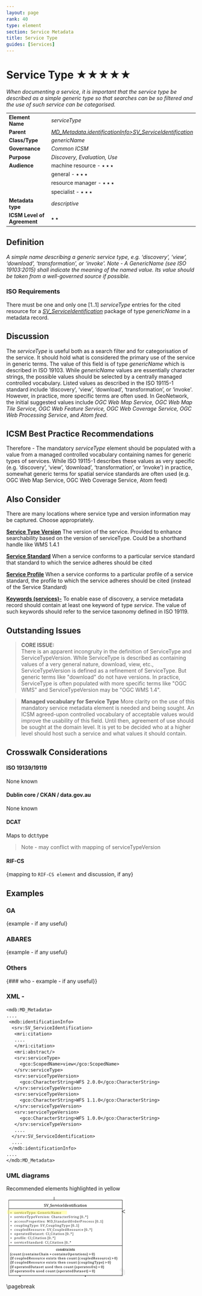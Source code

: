```yaml
---
layout: page
rank: 40
type: element
section: Service Metadata
title: Service Type
guides: [Services]
---
```

# Service Type ★★★★★ 

*When documenting a service, it is important that the service type be described as a simple generic type so that searches can be so filtered and the use of such service can be categorised.*

| | |
| --- | --- |
| **Element Name** | *serviceType* |
| **Parent** | *[MD_Metadata.identificationInfo>SV_ServiceIdentification](./ServiceIdentification)* |
| **Class/Type** | *genericName* |
| **Governance** | *Common ICSM* |
| **Purpose** | *Discovery, Evaluation, Use* |
| **Audience** | machine resource - ⭑ ⭑ ⭑ |
| | general - ⭑ ⭑ ⭑ |
| | resource manager - ⭑ ⭑ ⭑ |
| | specialist - ⭑ ⭑ ⭑ |
| **Metadata type** | *descriptive* |
| **ICSM Level of Agreement** | ⭑ ⭑ |

## Definition  
*A simple name describing a generic service type, e.g. ‘discovery’, ‘view’, ‘download’, ‘transformation’, or ‘invoke'. Note - A GenericName (see ISO 19103:2015) shall indicate the meaning of the named value. Its value should be taken from a well-governed source if possible.*

### ISO Requirements

There must be one and only one [1..1] *serviceType* entries for the cited resource for a *[SV_ServiceIdentification](./ServiceIdentification)* package of type *genericName* in a metadata record.

## Discussion  
The *serviceType* is useful both as a search filter and for categorisation of the service. It should hold what is considered the primary use of the service in generic terms. The value of this field is of type *genericName* which is described in ISO 19103. While *genericName* values are essentially character strings, the possible values should be selected by a centrally managed controlled vocabulary. Listed values as described in the ISO 19115-1 standard include ‘discovery’, ‘view’, ‘download’, ‘transformation’, or ‘invoke'. However, in practice, more specific terms are often used. In GeoNetwork, the initial suggested values include *OGC Web Map Service, OGC Web Map Tile Service, OGC Web Feature Service, OGC Web Coverage Service, OGC Web Processing Service*, and *Atom feed*. 


## ICSM Best Practice Recommendations 

Therefore - The mandatory *serviceType* element should be populated with a value from a managed controlled vocabulary containing names for generic types of services. While ISO 19115-1 describes these values as very specific (e.g. ‘discovery’, ‘view’, ‘download’, ‘transformation’, or ‘invoke') in practice, somewhat generic terms for spatial service standards are often used (e.g. OGC Web Map Service, OGC Web Coverage Service, Atom feed)

## Also Consider
There are many locations where service type and version information may be captured. Choose appropriately.

**[Service Type Version](./ServiceTypeVersion)** The version of the service. Provided to enhance searchability based on the version of serviceType. Could be a shorthand handle like WMS 1.4.1

**[Service Standard](./ServiceStandard)** When a service conforms to a particular service standard that standard to which the service adheres should be cited

**[Service Profile](./ServiceProfile)** When a service conforms to a particular profile of a service standard, the profile to which the service adheres should be cited (instead of the Service Standard)

**[Keywords (services)-](./Keywords)** To enable ease of discovery, a service metadata record should contain at least one keyword of type *service*. The value of such keywords should refer to the service taxonomy defined in ISO 19119.

## Outstanding Issues

> **CORE ISSUE:**  
There is an apparent incongruity in the definition of ServiceType and ServiceTypeVersion. While ServiceType is described as containing values of a very general nature, download, view, etc., ServiceTypeVersion is defined as a refinement of ServiceType. But generic terms like "download" do not have versions. In practice, ServiceType is often populated with more specific terms like "OGC WMS" and ServiceTypeVersion may be "OGC WMS 1.4".

> **Managed vocabulary for Service Type**
More clarity on the use of this mandatory service metadata element is needed and being sought. An ICSM agreed-upon controlled vocabulary of acceptable values would improve the usability of this field. Until then, agreement of use should be sought at the domain level. It is yet to be decided who at a higher level should host such a service and what values it should contain.


## Crosswalk Considerations 

#### ISO 19139/19119
None known

#### Dublin core / CKAN / data.gov.au 
None known

#### DCAT 
Maps to dct:type 
>Note - may conflict with mapping of serviceTypeVersion

#### RIF-CS
{mapping to `RIF-CS element` and discussion, if any}

## Examples

### GA
{example - if any useful}

### ABARES
{example - if any useful}

### Others
{### who - example - if any useful}}

### XML -

```
<mdb:MD_Metadata>
....
 <mdb:identificationInfo>
  <srv:SV_ServiceIdentification>
   <mri:citation>
   ....
   </mri:citation>
   <mri:abstract/>
   <srv:serviceType>
     <gco:ScopedName>view</gco:ScopedName>
   </srv:serviceType>
   <srv:serviceTypeVersion>
     <gco:CharacterString>WFS 2.0.0</gco:CharacterString>
   </srv:serviceTypeVersion>
   <srv:serviceTypeVersion>
     <gco:CharacterString>WFS 1.1.0</gco:CharacterString>
   </srv:serviceTypeVersion>
   <srv:serviceTypeVersion>
     <gco:CharacterString>WFS 1.0.0</gco:CharacterString>
   </srv:serviceTypeVersion>
   ....
  </srv:SV_ServiceIdentification>
  ....
 </mdb:identificationInfo>
....
</mdb:MD_Metadata>
```

### UML diagrams
Recommended elements highlighted in yellow

![Service Type](../images/ServiceType.png)

\pagebreak

